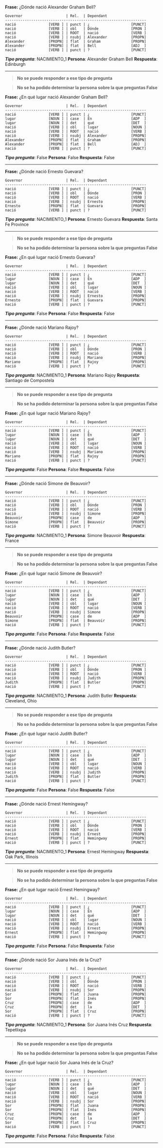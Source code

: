 **Frase:** ¿Dónde nació Alexander Graham Bell?
```
Governor                    | Rel.  | Dependant                  
-----------------------------------------------------------------
nació               [VERB ] | punct | ¿                   [PUNCT]
nació               [VERB ] | obl   | Dónde               [PRON ]
nació               [VERB ] | ROOT  | nació               [VERB ]
nació               [VERB ] | nsubj | Alexander           [PROPN]
Alexander           [PROPN] | flat  | Graham              [PROPN]
Alexander           [PROPN] | flat  | Bell                [ADJ  ]
nació               [VERB ] | punct | ?                   [PUNCT]
```
***Tipo pregunta***:  NACIMIENTO_1
**Persona**:  Alexander Graham Bell
**Respuesta**:  Edinburgh

---

> **No se puede responder a ese tipo de pregunta**

> **No se ha podido determinar la persona sobre la que preguntas  False**

**Frase:** ¿En qué lugar nació Alexander Graham Bell?
```
Governor                    | Rel.  | Dependant                  
-----------------------------------------------------------------
nació               [VERB ] | punct | ¿                   [PUNCT]
lugar               [NOUN ] | case  | En                  [ADP  ]
lugar               [NOUN ] | det   | qué                 [DET  ]
nació               [VERB ] | obl   | lugar               [NOUN ]
nació               [VERB ] | ROOT  | nació               [VERB ]
nació               [VERB ] | nsubj | Alexander           [PROPN]
Alexander           [PROPN] | flat  | Graham              [PROPN]
Alexander           [PROPN] | flat  | Bell                [ADJ  ]
nació               [VERB ] | punct | ?                   [PUNCT]
```
***Tipo pregunta***:  False
**Persona**:  False
**Respuesta**:  False

---

**Frase:** ¿Dónde nació Ernesto Guevara?
```
Governor                    | Rel.  | Dependant                  
-----------------------------------------------------------------
nació               [VERB ] | punct | ¿                   [PUNCT]
nació               [VERB ] | obl   | Dónde               [PRON ]
nació               [VERB ] | ROOT  | nació               [VERB ]
nació               [VERB ] | nsubj | Ernesto             [PROPN]
Ernesto             [PROPN] | flat  | Guevara             [PROPN]
nació               [VERB ] | punct | ?                   [PUNCT]
```
***Tipo pregunta***:  NACIMIENTO_1
**Persona**:  Ernesto Guevara
**Respuesta**:  Santa Fe Province

---

> **No se puede responder a ese tipo de pregunta**

> **No se ha podido determinar la persona sobre la que preguntas  False**

**Frase:** ¿En qué lugar nació Ernesto Guevara?
```
Governor                    | Rel.  | Dependant                  
-----------------------------------------------------------------
nació               [VERB ] | punct | ¿                   [PUNCT]
lugar               [NOUN ] | case  | En                  [ADP  ]
lugar               [NOUN ] | det   | qué                 [DET  ]
nació               [VERB ] | obl   | lugar               [NOUN ]
nació               [VERB ] | ROOT  | nació               [VERB ]
nació               [VERB ] | nsubj | Ernesto             [PROPN]
Ernesto             [PROPN] | flat  | Guevara             [PROPN]
nació               [VERB ] | punct | ?                   [PUNCT]
```
***Tipo pregunta***:  False
**Persona**:  False
**Respuesta**:  False

---

**Frase:** ¿Dónde nació Mariano Rajoy?
```
Governor                    | Rel.  | Dependant                  
-----------------------------------------------------------------
nació               [VERB ] | punct | ¿                   [PUNCT]
nació               [VERB ] | obl   | Dónde               [PRON ]
nació               [VERB ] | ROOT  | nació               [VERB ]
nació               [VERB ] | nsubj | Mariano             [PROPN]
Mariano             [PROPN] | flat  | Rajoy               [PROPN]
nació               [VERB ] | punct | ?                   [PUNCT]
```
***Tipo pregunta***:  NACIMIENTO_1
**Persona**:  Mariano Rajoy
**Respuesta**:  Santiago de Compostela

---

> **No se puede responder a ese tipo de pregunta**

> **No se ha podido determinar la persona sobre la que preguntas  False**

**Frase:** ¿En qué lugar nació Mariano Rajoy?
```
Governor                    | Rel.  | Dependant                  
-----------------------------------------------------------------
nació               [VERB ] | punct | ¿                   [PUNCT]
lugar               [NOUN ] | case  | En                  [ADP  ]
lugar               [NOUN ] | det   | qué                 [DET  ]
nació               [VERB ] | obl   | lugar               [NOUN ]
nació               [VERB ] | ROOT  | nació               [VERB ]
nació               [VERB ] | nsubj | Mariano             [PROPN]
Mariano             [PROPN] | flat  | Rajoy               [PROPN]
nació               [VERB ] | punct | ?                   [PUNCT]
```
***Tipo pregunta***:  False
**Persona**:  False
**Respuesta**:  False

---

**Frase:** ¿Dónde nació Simone de Beauvoir?
```
Governor                    | Rel.  | Dependant                  
-----------------------------------------------------------------
nació               [VERB ] | punct | ¿                   [PUNCT]
nació               [VERB ] | obl   | Dónde               [PRON ]
nació               [VERB ] | ROOT  | nació               [VERB ]
nació               [VERB ] | nsubj | Simone              [PROPN]
Beauvoir            [PROPN] | case  | de                  [ADP  ]
Simone              [PROPN] | flat  | Beauvoir            [PROPN]
nació               [VERB ] | punct | ?                   [PUNCT]
```
***Tipo pregunta***:  NACIMIENTO_1
**Persona**:  Simone Beauvoir
**Respuesta**:  France

---

> **No se puede responder a ese tipo de pregunta**

> **No se ha podido determinar la persona sobre la que preguntas  False**

**Frase:** ¿En qué lugar nació Simone de Beauvoir?
```
Governor                    | Rel.  | Dependant                  
-----------------------------------------------------------------
nació               [VERB ] | punct | ¿                   [PUNCT]
lugar               [NOUN ] | case  | En                  [ADP  ]
lugar               [NOUN ] | det   | qué                 [DET  ]
nació               [VERB ] | obl   | lugar               [NOUN ]
nació               [VERB ] | ROOT  | nació               [VERB ]
nació               [VERB ] | nsubj | Simone              [PROPN]
Beauvoir            [PROPN] | case  | de                  [ADP  ]
Simone              [PROPN] | flat  | Beauvoir            [PROPN]
nació               [VERB ] | punct | ?                   [PUNCT]
```
***Tipo pregunta***:  False
**Persona**:  False
**Respuesta**:  False

---

**Frase:** ¿Dónde nació Judith Butler?
```
Governor                    | Rel.  | Dependant                  
-----------------------------------------------------------------
nació               [VERB ] | punct | ¿                   [PUNCT]
nació               [VERB ] | obl   | Dónde               [PRON ]
nació               [VERB ] | ROOT  | nació               [VERB ]
nació               [VERB ] | nsubj | Judith              [PROPN]
Judith              [PROPN] | flat  | Butler              [PROPN]
nació               [VERB ] | punct | ?                   [PUNCT]
```
***Tipo pregunta***:  NACIMIENTO_1
**Persona**:  Judith Butler
**Respuesta**:  Cleveland, Ohio

---

> **No se puede responder a ese tipo de pregunta**

> **No se ha podido determinar la persona sobre la que preguntas  False**

**Frase:** ¿En qué lugar nació Judith Butler?
```
Governor                    | Rel.  | Dependant                  
-----------------------------------------------------------------
nació               [VERB ] | punct | ¿                   [PUNCT]
lugar               [NOUN ] | case  | En                  [ADP  ]
lugar               [NOUN ] | det   | qué                 [DET  ]
nació               [VERB ] | obl   | lugar               [NOUN ]
nació               [VERB ] | ROOT  | nació               [VERB ]
nació               [VERB ] | nsubj | Judith              [PROPN]
Judith              [PROPN] | flat  | Butler              [PROPN]
nació               [VERB ] | punct | ?                   [PUNCT]
```
***Tipo pregunta***:  False
**Persona**:  False
**Respuesta**:  False

---

**Frase:** ¿Dónde nació Ernest Hemingway?
```
Governor                    | Rel.  | Dependant                  
-----------------------------------------------------------------
nació               [VERB ] | punct | ¿                   [PUNCT]
nació               [VERB ] | obl   | Dónde               [PRON ]
nació               [VERB ] | ROOT  | nació               [VERB ]
nació               [VERB ] | nsubj | Ernest              [PROPN]
Ernest              [PROPN] | flat  | Hemingway           [PROPN]
nació               [VERB ] | punct | ?                   [PUNCT]
```
***Tipo pregunta***:  NACIMIENTO_1
**Persona**:  Ernest Hemingway
**Respuesta**:  Oak Park, Illinois

---

> **No se puede responder a ese tipo de pregunta**

> **No se ha podido determinar la persona sobre la que preguntas  False**

**Frase:** ¿En qué lugar nació Ernest Hemingway?
```
Governor                    | Rel.  | Dependant                  
-----------------------------------------------------------------
nació               [VERB ] | punct | ¿                   [PUNCT]
lugar               [NOUN ] | case  | En                  [ADP  ]
lugar               [NOUN ] | det   | qué                 [DET  ]
nació               [VERB ] | obl   | lugar               [NOUN ]
nació               [VERB ] | ROOT  | nació               [VERB ]
nació               [VERB ] | nsubj | Ernest              [PROPN]
Ernest              [PROPN] | flat  | Hemingway           [PROPN]
nació               [VERB ] | punct | ?                   [PUNCT]
```
***Tipo pregunta***:  False
**Persona**:  False
**Respuesta**:  False

---

**Frase:** ¿Dónde nació Sor Juana Inés de la Cruz?
```
Governor                    | Rel.  | Dependant                  
-----------------------------------------------------------------
nació               [VERB ] | punct | ¿                   [PUNCT]
nació               [VERB ] | obl   | Dónde               [PRON ]
nació               [VERB ] | ROOT  | nació               [VERB ]
nació               [VERB ] | nsubj | Sor                 [PROPN]
Sor                 [PROPN] | flat  | Juana               [PROPN]
Sor                 [PROPN] | flat  | Inés                [PROPN]
Cruz                [PROPN] | case  | de                  [ADP  ]
Cruz                [PROPN] | det   | la                  [DET  ]
Sor                 [PROPN] | flat  | Cruz                [PROPN]
nació               [VERB ] | punct | ?                   [PUNCT]
```
***Tipo pregunta***:  NACIMIENTO_1
**Persona**:  Sor Juana Inés Cruz
**Respuesta**:  Tepetlixpa

---

> **No se puede responder a ese tipo de pregunta**

> **No se ha podido determinar la persona sobre la que preguntas  False**

**Frase:** ¿En qué lugar nació Sor Juana Inés de la Cruz?
```
Governor                    | Rel.  | Dependant                  
-----------------------------------------------------------------
nació               [VERB ] | punct | ¿                   [PUNCT]
lugar               [NOUN ] | case  | En                  [ADP  ]
lugar               [NOUN ] | det   | qué                 [DET  ]
nació               [VERB ] | obl   | lugar               [NOUN ]
nació               [VERB ] | ROOT  | nació               [VERB ]
nació               [VERB ] | nsubj | Sor                 [PROPN]
Sor                 [PROPN] | flat  | Juana               [PROPN]
Sor                 [PROPN] | flat  | Inés                [PROPN]
Cruz                [PROPN] | case  | de                  [ADP  ]
Cruz                [PROPN] | det   | la                  [DET  ]
Sor                 [PROPN] | flat  | Cruz                [PROPN]
nació               [VERB ] | punct | ?                   [PUNCT]
```
***Tipo pregunta***:  False
**Persona**:  False
**Respuesta**:  False

---

